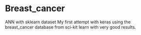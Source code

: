 # Breast_cancer

ANN with sklearn dataset My first attempt with keras using the breast_cancer database from sci-kit learn with very good results.
